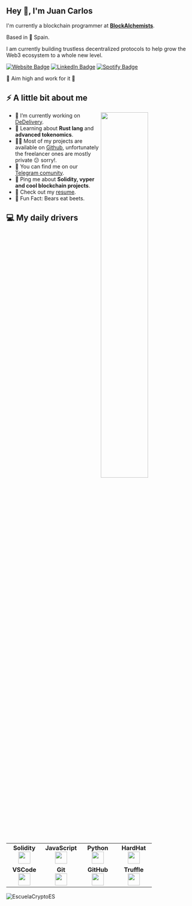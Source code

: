 <h2>Hey 👋, I'm Juan Carlos</h2>
<p>I'm currently a blockchain programmer at <strong><a href="https://www.BlockAlchemists.com/">BlockAlchemists</a></strong>.
<p>Based in 🌁 Spain. 
<p>I am currently building trustless decentralized protocols to help grow the Web3 ecosystem to a whole new level. </p>
<p><a href="https://BlockAlchemists.com"><img src="https://img.shields.io/badge/-BlockAclhemists.com-4E69C8?style=flat-square&amp;labelColor=4E69C8&amp;logo=Firefox&amp;link=https://BlockAclhemists.com" alt="Website Badge"></a></a> <a href="https://www.linkedin.com/in/juan-carlos-cant%C3%B3-martinez-565460156/"><img src="https://img.shields.io/badge/-@Juan Carlos Canto-0077B5?style=flat-square&amp;labelColor=0077B5&amp;logo=LinkedIn&amp;link=https://www.linkedin.com/in/juan-carlos-cant%C3%B3-martinez-565460156/" alt="LinkedIn Badge"></a> <a href="https://open.spotify.com/user/jccmartinez"><img src="https://img.shields.io/badge/-@Jccmartinez-1ED760?style=flat-square&amp;labelColor=fff&amp;logo=Spotify&amp;link=https://open.spotify.com/user/jccmartinez" alt="Spotify Badge"></a></p>
<p>🚀 Aim high and work for it 🚀</p>
<h2>⚡️ A little bit about me</h2>
<img align="right" width="50%" src="https://media2.giphy.com/media/ZCezTJWkLdqPyv8Fgc/giphy.gif?cid=790b7611dd93d4420e7ef368d8828841b6a52af1f8aedee9&rid=giphy.gif&ct=g" />
<ul>
<li>🔭 I’m currently working on <a href="https://github.com/DeDelivery">DeDelivery</a>.</li>
<li>🧐 Learning about <strong>Rust lang</strong> and <strong>advanced tokenomics</strong>.</li>
<li>👨‍💻 Most of my projects are available on <a href="https://github.com/EscuelaCryptoES">Github</a>, unfortunately the freelancer ones are mostly private 😕 sorry!.</li>
<li>📝 You can find me on our <a href="https://t.me/EscuelaCrypto">Telegram comunity</a>.</li>
<li>💬 Ping me about <strong>Solidity, vyper and cool blockchain projects</strong>.</li>
<li>📙 Check out my <a href="">resume</a>.</li>
<li>🎉 Fun Fact: Bears eat beets.</li>
</ul>
<h2>💻 My daily drivers</h2>
<p align="left">
<table width="320px">
    <tbody>
        <tr valign="top">
            <td width="80px" align="center">
            <span><strong>Solidity</strong></span><br>
            <img height="32px" src="https://cdn.icon-icons.com/icons2/2107/PNG/512/file_type_solidity_icon_130156.png">
            </td>
            <td width="80px" align="center">
            <span><strong>JavaScript</strong></span><br>
            <img height="32" src="https://cdn.jsdelivr.net/gh/devicons/devicon/icons/javascript/javascript-original.svg">
            </td>
            <td width="80px" align="center">
            <span><strong>Python</strong></span><br>
            <img height="32" src="https://cdn.jsdelivr.net/gh/devicons/devicon/icons/python/python-original.svg">
            </td>
            <td width="80px" align="center">
            <span><strong>HardHat</strong></span><br>
            <img height="32px" src="https://seeklogo.com/images/H/hardhat-logo-888739EBB4-seeklogo.com.png">
            </td>
        </tr>
        <tr valign="top">
            <td width="80px" align="center">
            <span><strong>VSCode</strong></span><br>
            <img height="32px" src="https://cdn.jsdelivr.net/gh/devicons/devicon/icons/vscode/vscode-original.svg">
            </td>
            <td width="80px" align="center">
            <span><strong>Git</strong></span><br>
            <img height="32px" src="https://cdn.jsdelivr.net/gh/devicons/devicon/icons/git/git-plain.svg">
            </td>
            <td width="80px" align="center">
            <span><strong>GitHub</strong></span><br>
            <img height="32px" src="https://img.icons8.com/nolan/344/github.png">
            <td width="80px" align="center">
            <span><strong>Truffle</strong></span><br>
            <img height="32px" src="https://trufflesuite.com/assets/logo.png">
            </td>
        </tr>
    </tbody>
</table>
</p>
<img src="https://github-readme-stats.vercel.app/api/top-langs?username=EscuelaCryptoES&layout=compact" alt="EscuelaCryptoES" />
